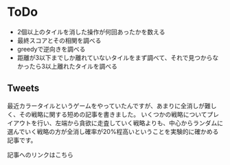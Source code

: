# ToDo

- 2個以上のタイルを消した操作が何回あったかを数える
- 最終スコアとその相関を調べる
- greedyで逆向きを調べる
- 距離が3以下までしか離れていないタイルをまず調べて、それで見つからなかったら3以上離れたタイルを調べる

## Tweets

最近カラータイルというゲームをやっていたんですが、あまりに全消しが難しく、その戦略に関する短めの記事を書きました。
いくつかの戦略についてプレイアウトを行い、左端から貪欲に走査していく戦略よりも、中心からランダムに選んでいく戦略の方が全消し確率が20%程高いということを実験的に確かめる記事です。

記事へのリンクはこちら
